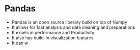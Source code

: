 # Pandas
- Pandas is an open source liberary build on top of Numpy
- It allows for fast analysis and data cleaning and preparations
- It excels in performance and Productvity
- It also has build-in visualization features
- It can w
